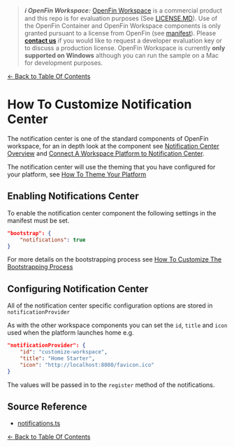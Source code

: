 > **_:information_source: OpenFin Workspace:_** [OpenFin Workspace](https://www.openfin.co/workspace/) is a commercial product and this repo is for evaluation purposes (See [LICENSE.MD](../LICENSE.MD)). Use of the OpenFin Container and OpenFin Workspace components is only granted pursuant to a license from OpenFin (see [manifest](../public/manifest.fin.json)). Please [**contact us**](https://www.openfin.co/workspace/poc/) if you would like to request a developer evaluation key or to discuss a production license.
> OpenFin Workspace is currently **only supported on Windows** although you can run the sample on a Mac for development purposes.

[<- Back to Table Of Contents](../README.md)

# How To Customize Notification Center

The notification center is one of the standard components of OpenFin workspace, for an in depth look at the component see [Notification Center Overview](https://developers.openfin.co/of-docs/docs/overview-notifications) and [Connect A Workspace Platform to Notification Center](https://developers.openfin.co/of-docs/docs/connect-a-workspace-platform-to-notification-center).

The notification center will use the theming that you have configured for your platform, see [How To Theme Your Platform](./how-to-theme-your-platform.md)

## Enabling Notifications Center

To enable the notification center component the following settings in the manifest must be set.

```json
"bootstrap": {
    "notifications": true
}
```

For more details on the bootstrapping process see [How To Customize The Bootstrapping Process](./how-to-customize-the-bootstrapping-process.md)

## Configuring Notification Center

All of the notification center specific configuration options are stored in `notificationProvider`

As with the other workspace components you can set the `id`, `title` and `icon` used when the platform launches home e.g.

```json
"notificationProvider": {
    "id": "customize-workspace",
    "title": "Home Starter",
    "icon": "http://localhost:8080/favicon.ico"
}
```

The values will be passed in to the `register` method of the notifications.

## Source Reference

- [notifications.ts](../client/src/framework/workspace/notifications.ts)

[<- Back to Table Of Contents](../README.md)
